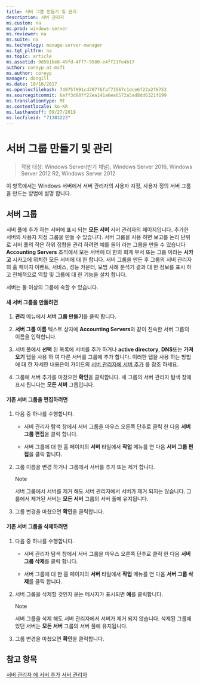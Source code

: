 ```yaml
---
title: 서버 그룹 만들기 및 관리
description: 서버 관리자
ms.custom: na
ms.prod: windows-server
ms.reviewer: na
ms.suite: na
ms.technology: manage-server-manager
ms.tgt_pltfrm: na
ms.topic: article
ms.assetid: 9d5b1be8-49fd-4ff7-9580-e4ff21fe4b17
author: coreyp-at-msft
ms.author: coreyp
manager: dongill
ms.date: 10/16/2017
ms.openlocfilehash: 74075f091cd707f6faf73567c1dce6f22a2f6753
ms.sourcegitcommit: 6aff3d88ff22ea141a6ea6572a5ad8dd6321f199
ms.translationtype: MT
ms.contentlocale: ko-KR
ms.lasthandoff: 09/27/2019
ms.locfileid: "71383223"
---
```

# <a name="create-and-manage-server-groups"></a>서버 그룹 만들기 및 관리

>적용 대상: Windows Server(반기 채널), Windows Server 2016, Windows Server 2012 R2, Windows Server 2012

이 항목에서는 Windows 서버에서 서버 관리자의 사용자 지정, 사용자 정의 서버 그룹을 만드는 방법에 설명 합니다.

## <a name="BKMK_groups"></a>서버 그룹
서버 풀에 추가 하는 서버에 표시 되는 **모든 서버** 서버 관리자의 페이지입니다. 추가한 서버의 사용자 지정 그룹을 만들 수 있습니다. 서버 그룹을 사용 하면 보고를 논리 단위로 서버 풀의 작은 하위 집합을 관리 하려면 예를 들어 라는 그룹을 만들 수 있습니다 **Accounting Servers** 조직에서 모든 서버에 대 한의 회계 부서 또는 그룹 이라는 **시카고** 시카고에 위치한 모든 서버에 대 한 합니다. 서버 그룹을 만든 후 그룹의 서버 관리자의 홈 페이지 이벤트, 서비스, 성능 카운터, 모범 사례 분석기 결과 대 한 정보를 표시 하 고 전체적으로 역할 및 그룹에 대 한 기능을 설치 합니다.

서버는 둘 이상의 그룹에 속할 수 있습니다.

#### <a name="to-create-a-new-server-group"></a>새 서버 그룹을 만들려면

1.  **관리** 메뉴에서 **서버 그룹 만들기**를 클릭 합니다.

2.  **서버 그룹 이름** 텍스트 상자에 **Accounting Servers**와 같이 친숙한 서버 그룹의 이름을 입력합니다.

3.  서버 풀에서 **선택** 된 목록에 서버를 추가 하거나 **active directory**, **DNS**또는 **가져오기** 탭을 사용 하 여 다른 서버를 그룹에 추가 합니다. 이러한 탭을 사용 하는 방법에 대 한 자세한 내용은이 가이드의 [서버 관리자에 서버 추가](add-servers-to-server-manager.md) 를 참조 하세요.

4.  그룹에 서버 추가를 마쳤으면 **확인**을 클릭합니다. 새 그룹의 서버 관리자 탐색 창에 표시 됩니다는 **모든 서버** 그룹입니다.

#### <a name="to-edit-an-existing-server-group"></a>기존 서버 그룹을 편집하려면

1.  다음 중 하나를 수행합니다.

    -   서버 관리자 탐색 창에서 서버 그룹을 마우스 오른쪽 단추로 클릭 한 다음 **서버 그룹 편집**을 클릭 합니다.

    -   서버 그룹에 대 한 홈 페이지의 **서버** 타일에서 **작업** 메뉴를 연 다음 **서버 그룹 편집**을 클릭 합니다.

2.  그룹 이름을 변경 하거나 그룹에서 서버를 추가 또는 제거 합니다.

    > [!NOTE]
    > 서버 그룹에서 서버를 제거 해도 서버 관리자에서 서버가 제거 되지는 않습니다. 그룹에서 제거된 서버는 **모든 서버** 그룹의 서버 풀에 유지됩니다.

3.  그룹 변경을 마쳤으면 **확인**을 클릭합니다.

#### <a name="to-delete-an-existing-server-group"></a>기존 서버 그룹을 삭제하려면

1.  다음 중 하나를 수행합니다.

    -   서버 관리자 탐색 창에서 서버 그룹을 마우스 오른쪽 단추로 클릭 한 다음 **서버 그룹 삭제**를 클릭 합니다.

    -   서버 그룹에 대 한 홈 페이지의 **서버** 타일에서 **작업** 메뉴를 연 다음 **서버 그룹 삭제**를 클릭 합니다.

2.  서버 그룹을 삭제할 것인지 묻는 메시지가 표시되면 **예**를 클릭합니다.

    > [!NOTE]
    > 서버 그룹을 삭제 해도 서버 관리자에서 서버가 제거 되지 않습니다. 삭제된 그룹에 있던 서버는 **모든 서버** 그룹의 서버 풀에 유지됩니다.

3.  그룹 변경을 마쳤으면 **확인**을 클릭합니다.

## <a name="see-also"></a>참고 항목
[서버 관리자
에 서버 추가](add-servers-to-server-manager.md) [서버 관리자](server-manager.md)



